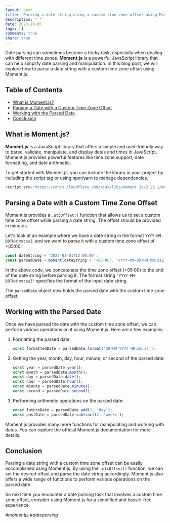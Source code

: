 ```yaml
---
layout: post
title: "Parsing a date string using a custom time zone offset using Moment.js"
description: " "
date: 2023-10-05
tags: []
comments: true
share: true
---
```


Date parsing can sometimes become a tricky task, especially when dealing with different time zones. **Moment.js** is a powerful JavaScript library that can help simplify date parsing and manipulation. In this blog post, we will explore how to parse a date string with a custom time zone offset using Moment.js.

## Table of Contents
- [What is Moment.js?](#what-is-momentjs)
- [Parsing a Date with a Custom Time Zone Offset](#parsing-a-date-with-a-custom-time-zone-offset)
- [Working with the Parsed Date](#working-with-the-parsed-date)
- [Conclusion](#conclusion)

## What is Moment.js?
**Moment.js** is a JavaScript library that offers a simple and user-friendly way to parse, validate, manipulate, and display dates and times in JavaScript. Moment.js provides powerful features like time zone support, date formatting, and date arithmetic.

To get started with Moment.js, you can include the library in your project by including the script tag or using npm/yarn to manage dependencies.

```javascript
<script src="https://cdnjs.cloudflare.com/ajax/libs/moment.js/2.29.1/moment.min.js"></script>
```

## Parsing a Date with a Custom Time Zone Offset
Moment.js provides a `.utcOffset()` function that allows us to set a custom time zone offset while parsing a date string. The offset should be provided in minutes.

Let's look at an example where we have a date string in the format `YYYY-MM-DDTHH:mm:ssZ`, and we want to parse it with a custom time zone offset of +05:00:

```javascript
const dateString = '2022-01-01T12:00:00';
const parsedDate = moment(dateString + '+05:00', 'YYYY-MM-DDTHH:mm:ssZ');
```

In the above code, we concatenate the time zone offset (+05:00) to the end of the date string before parsing it. The format string `'YYYY-MM-DDTHH:mm:ssZ'` specifies the format of the input date string.

The `parsedDate` object now holds the parsed date with the custom time zone offset.

## Working with the Parsed Date
Once we have parsed the date with the custom time zone offset, we can perform various operations on it using Moment.js. Here are a few examples:

1. Formatting the parsed date:
   ```javascript
   const formattedDate = parsedDate.format('DD-MM-YYYY HH:mm:ss');
   ```

2. Getting the year, month, day, hour, minute, or second of the parsed date:
   ```javascript
   const year = parsedDate.year();
   const month = parsedDate.month();
   const day = parsedDate.date();
   const hour = parsedDate.hour();
   const minute = parsedDate.minute();
   const second = parsedDate.second();
   ```

3. Performing arithmetic operations on the parsed date:
   ```javascript
   const futureDate = parsedDate.add(1, 'day');
   const pastDate = parsedDate.subtract(2, 'weeks');
   ```

Moment.js provides many more functions for manipulating and working with dates. You can explore the official Moment.js documentation for more details.

## Conclusion
Parsing a date string with a custom time zone offset can be easily accomplished using Moment.js. By using the `.utcOffset()` function, we can set the desired offset and parse the date string accordingly. Moment.js also offers a wide range of functions to perform various operations on the parsed date.

So next time you encounter a date parsing task that involves a custom time zone offset, consider using Moment.js for a simplified and hassle-free experience.

_#momentjs #dateparsing_